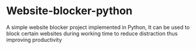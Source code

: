 # Website-blocker-python
A simple website blocker project implemented in Python, It can be used to block certain websites during working time to reduce distraction thus improving productivity
